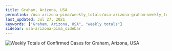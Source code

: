 ```yaml
---
title: Graham, Arizona, USA
permalink: /usa-arizona-pima/weekly_totals/usa-arizona-graham-weekly_totals.html
last_updated: Jul 27, 2021
keywords: ["Graham, Arizona, USA", "weekly totals"]
sidebar: usa-arizona-pima_sidebar
---
```


![Weekly Totals of Confirmed Cases for Graham, Arizona, USA](/covid_tracker/images/graphs/usa-arizona-graham-weekly_totals_graph.png)
